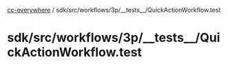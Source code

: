 [cc-everywhere](../../../../../../index.md) / sdk/src/workflows/3p/\_\_tests\_\_/QuickActionWorkflow.test

# sdk/src/workflows/3p/\_\_tests\_\_/QuickActionWorkflow.test
